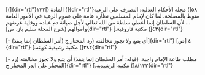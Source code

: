 [(]{dir="rtl"}۱۳۲[) المادة (]{dir="rtl"}٥٨[) مجلة الأحكام العدلية:
التصرف على الرعية منوط بالمصلحة. لما كان لإمام المسلمين نظارة عامة على
عموم الرعية في الأمور العامة \... لأن السلطان إنما أعطى سلطة من الله
تعالى لأجل صيانة دم عباده ووقاية عرضهم وأموالهم (شرح المجلة سليم باز،
ص]{dir="rtl"} ٤٣[) مكتبة فاروقية.]{dir="rtl"}

[- (أمر السلطان إنما ينفذ) أي يتبع ولا تجوز مخالفته (رد المحتار
ج]{dir="rtl"} ٤ [ص]{dir="rtl"} ٣٨٢[) مكتبة رشيدية كويته.]{dir="rtl"}

[- مطلب طاعة الإمام واجبة. (قوله: أمر السلطان إنما ينفذ) أي يتبع ولا
تجوز مخالفته (رد المحتار على الدر المختار ج]{dir="rtl"} ٨/١٣٢[) مكتبة
الرشيدية.]{dir="rtl"}
